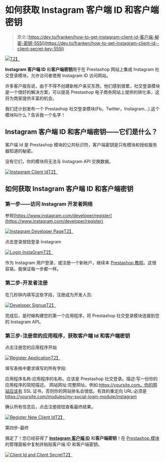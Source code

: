 # 如何获取 Instagram 客户端 ID 和客户端密钥

> 原文:[https://dev.to/franken/how-to-get-instagram-client-id-客户端-秘密-密钥-555l](https://dev.to/franken/how-to-get-instagram-client-id--client-secret-key-555l)

[![](../Images/78835f1959ddcc1872f2282534d82772.png)T2】](https://res.cloudinary.com/practicaldev/image/fetch/s--i_xBq3gc--/c_limit%2Cf_auto%2Cfl_progressive%2Cq_auto%2Cw_880/https://www.prestasoo.com/images/stories/instagram-client-id.jpg)

**Instagram 客户端 ID** 和**客户端密钥**用于在 Prestashop 网站上集成 Instagram 社交登录模块，允许访问者使用 Instagram ID 访问网站。

许多客户报告说，由于不得不创建新帐户来买东西，他们感到很累，社交登录模块是一个很好的解决方案，可以提高 Prestashop 电子商务网站上提供的转化率，这将为商家提供丰富的机会。

我们还计划发布一个 Prestashop 社交登录模块(Fb，Twitter，Instagram...).这个模块叫什么？告诉我一个名字！

## Instagram 客户端 ID 和客户端密钥——它们是什么？

客户端 Id 是 Prestashop 模块的公共标识符，客户端密钥是只有模块和授权服务器知道的秘密。

没有它们，你的模块将无法与 Instagram API 交换数据。

[![Instagram Client Id](../Images/78835f1959ddcc1872f2282534d82772.png)T2】](https://res.cloudinary.com/practicaldev/image/fetch/s--i_xBq3gc--/c_limit%2Cf_auto%2Cfl_progressive%2Cq_auto%2Cw_880/https://www.prestasoo.com/images/stories/instagram-client-id.jpg)

## 如何获取 Instagram 客户端 ID 和客户端密钥

### 第一步——访问 Instagram 开发者网络

参观[https://www.instagram.com/developer/register](https://www.instagram.com/developer/register)

[![Instagram Developer Page](../Images/df640cf212d17e9e4628f6ade2451d64.png)T2】](https://res.cloudinary.com/practicaldev/image/fetch/s--eFq9dTIZ--/c_limit%2Cf_auto%2Cfl_progressive%2Cq_auto%2Cw_880/https://www.prestasoo.com/images/stories/instagram-developer-page.jpg)

点击登录按钮登录 Instagram

[![Login InstaGram](../Images/50914c3ed4ce3ae247c5ffd9fb5ac8d1.png)T2】](https://res.cloudinary.com/practicaldev/image/fetch/s--vO1ocCVv--/c_limit%2Cf_auto%2Cfl_progressive%2Cq_auto%2Cw_880/https://www.prestasoo.com/images/stories/login-instagram.jpg)

作为 Instagram 用户登录，或注册一个新帐户，继续本 [Prestashop 教程](https://www.prestasoo.com/Blog/?utm_source=devto&utm_medium=article&utm_campaign=instagram)。这很容易。我保证每一步都一样。

### 第二步-开发者注册

在几秒钟内填写这些字段，注册成为开发人员:

[![Developer Signup](../Images/f69cf299816457f4322a367e774641c3.png)T2】](https://res.cloudinary.com/practicaldev/image/fetch/s--iTA03GKh--/c_limit%2Cf_auto%2Cfl_progressive%2Cq_auto%2Cw_880/https://www.prestasoo.com/images/stories/instagram-developer-signup.jpg)

完成后，是时候构建您的第一个应用程序，将 Prestashop 社交登录模块连接到您的 Instagram API。

### 第三步-注册您的应用程序，获取客户端 Id 和客户端密钥

点击注册您的应用程序开始

[![Register Application](../Images/38c260f80efcf01ec507fb9e04160458.png)T2】](https://res.cloudinary.com/practicaldev/image/fetch/s--D1l8oVe8--/c_limit%2Cf_auto%2Cfl_progressive%2Cq_auto%2Cw_880/https://www.prestasoo.com/images/stories/register-application.jpg)

填写表格中要求填写的所有字段:

应用程序名称:应用程序的名称。应该是 Prestashop 社交登录。描述:写一份你的应用程序的简短描述。
网站网址:完整网址。例如:https://yoursite.com。你的网站应该有 SSL 证书，否则你的网站排名会很低。有效的重定向 URL:必须是 https://yoursite.com/modules/my-social-login-module/instagram

确认所有信息后，点击注册按钮查看最终结果。

[![Register New Client Id](../Images/b35eef18431d336da6dff18a755f0e72.png)T2】](https://res.cloudinary.com/practicaldev/image/fetch/s--i6x44R5Y--/c_limit%2Cf_auto%2Cfl_progressive%2Cq_auto%2Cw_880/https://www.prestasoo.com/images/stories/register-new-client-id.jpg)

第四步-最终

搞定了！您已经获得了 **[Instagram 客户端 ID](https://www.prestasoo.com/blog/instagram-client-id.html?utm_source=devto&utm_medium=article&utm_campaign=instagram)** 和**客户端密钥**！在 [Prestashop 模块](https://www.prestasoo.com/prestashop-addons.html?utm_source=devto&utm_medium=article&utm_campaign=instagram)的管理面板中复制并粘贴客户端 ID 和客户端密钥。

[![Client Id and Client Secret](../Images/5ff782e39bb5c6b7cee95b5d5629562b.png)T2】](https://res.cloudinary.com/practicaldev/image/fetch/s--8NlKMb01--/c_limit%2Cf_auto%2Cfl_progressive%2Cq_auto%2Cw_880/https://www.prestasoo.com/images/stories/client-id-client-secret-key.jpg)